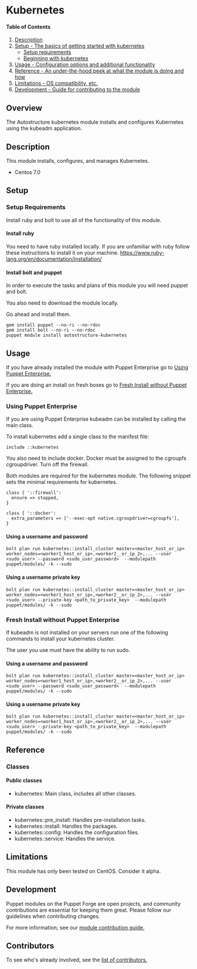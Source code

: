 # Kubernetes

#### Table of Contents

1. [Description](#description)
1. [Setup - The basics of getting started with kubernetes](#setup)
    * [Setup requirements](#setup-requirements)
    * [Beginning with kubernetes](#beginning-with-kubernetes)
1. [Usage - Configuration options and additional functionality](#usage)
1. [Reference - An under-the-hood peek at what the module is doing and how](#reference)
1. [Limitations - OS compatibility, etc.](#limitations)
1. [Development - Guide for contributing to the module](#development)

## Overview

The Autostructure kubernetes module installs and configures Kubernetes using the kubeadm application.

## Description

This module installs, configures, and manages Kubernetes.

* Centos 7.0

## Setup

### Setup Requirements

Install ruby and bolt to use all of the functionality of this module.

#### Install ruby

You need to have ruby installed locally. If you are unfamiliar with ruby follow these instructions to install it on your machine. https://www.ruby-lang.org/en/documentation/installation/

#### Install bolt and puppet

In order to execute the tasks and plans of this module you will need puppet and bolt.

You also need to download the module locally.

Go ahead and install them.

```puppet
gem install puppet --no-ri --no-rdoc
gem install bolt --no-ri --no-rdoc
puppet module install autostructure-kubernetes
```

## Usage

If you have already installed the module with Puppet Enterprise go to [Using Puppet Enterprise.](#using_puppet_enterprise)

If you are doing an install on fresh boxes go to [Fresh Install without Puppet Enterprise.](#fresh_install_without_puppet_enterprise)

### Using Puppet Enterprise

If you are using Puppet Enterprise kubeadm can be installed by calling the main class.

To install kubernetes add a single class to the manifest file:

```puppet
include ::kubernetes
```

You also need to include docker. Docker must be assigned to the cgroupfs cgroupdriver. Turn off the firewall.

Both modules are required for the kubernetes module. The following snippet sets the minimal requirements for kubernetes.

```puppet
class { '::firewall':
  ensure => stopped,
}

class { '::docker':
  extra_parameters => ['--exec-opt native.cgroupdriver=cgroupfs'],
}
```

#### Using a username and password

```bolt
bolt plan run kubernetes::install_cluster master=<master_host_or_ip> worker_nodes=<worker1_host_or_ip>,<worker2__or_ip_2>,... --user <sudo_user> --password <sudo_user_password>  --modulepath puppet/modules/ -k --sudo
```

#### Using a username private key

```bolt
bolt plan run kubernetes::install_cluster master=<master_host_or_ip> worker_nodes=<worker1_host_or_ip>,<worker2__or_ip_2>,... --user <sudo_user> --private-key <path_to_private_key>  --modulepath puppet/modules/ -k --sudo
```

### Fresh Install without Puppet Enterprise

If kubeadm is not installed on your servers run one of the following commands to install your kubernetes cluster.

The user you use must have the ability to run sudo.

#### Using a username and password

```bolt
bolt plan run kubernetes::install_cluster master=<master_host_or_ip> worker_nodes=<worker1_host_or_ip>,<worker2__or_ip_2>,... --user <sudo_user> --password <sudo_user_password>  --modulepath puppet/modules/ -k --sudo
```

#### Using a username private key

```bolt
bolt plan run kubernetes::install_cluster master=<master_host_or_ip> worker_nodes=<worker1_host_or_ip>,<worker2__or_ip_2>,... --user <sudo_user> --private-key <path_to_private_key>  --modulepath puppet/modules/ -k --sudo
```

## Reference

### Classes

#### Public classes

* kubernetes: Main class, includes all other classes.

#### Private classes

* kubernetes::pre_install: Handles pre-installation tasks.
* kubernetes::install: Handles the packages.
* kubernetes::config: Handles the configuration files.
* kubernetes::service: Handles the service.

## Limitations

This module has only been tested on CentOS. Consider it alpha.

## Development

Puppet modules on the Puppet Forge are open projects, and community contributions are essential for keeping them great. Please follow our guidelines when contributing changes.

For more information, see our [module contribution guide.](https://docs.puppetlabs.com/forge/contributing.html)

## Contributors

To see who's already involved, see the [list of contributors.](https://github.com/autostructure/kubernetes/graphs/contributors)
